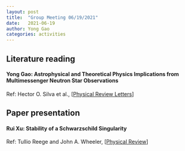 ```yaml
---
layout: post
title:  "Group Meeting 06/19/2021"
date:   2021-06-19
author: Yong Gao
categories: activities
---
```


## Literature reading

#### Yong Gao: Astrophysical and Theoretical Physics Implications from Multimessenger Neutron Star Observations

Ref: Hector O. Silva et al., [[Physical Review Letters](https://journals.aps.org/prl/abstract/10.1103/PhysRevLett.126.181101)]

##  Paper presentation

#### Rui Xu: Stability of a Schwarzschild Singularity

Ref: Tullio Reege and John A. Wheeler, [[Physical Review](https://journals.aps.org/pr/abstract/10.1103/PhysRev.108.1063)]





